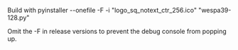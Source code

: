 Build with
pyinstaller --onefile -F -i "logo_sq_notext_ctr_256.ico" "wespa39-128.py"  

Omit the -F in release versions to prevent the debug console from popping up.
